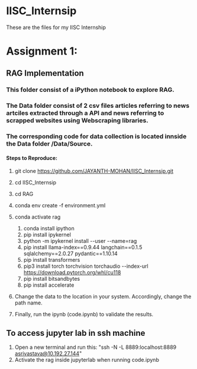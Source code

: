 # IISC_Internsip
 These are the files for my IISC Internship


# Assignment 1:
## RAG Implementation

### This folder consist of a iPython notebook to explore RAG.
### The Data folder consist of 2 csv files articles referring to news artciles extracted through a API and news referring to scrapped websites using Webscraping libraries.
### The corresponding code for data collection is located innside the Data folder /Data/Source.

#### Steps to Reproduce:
1. git clone https://github.com/JAYANTH-MOHAN/IISC_Internsip.git
2. cd IISC_Internsip
3. cd RAG
4. conda env create -f environment.yml
5. conda activate rag
    1. conda install ipython 
    2. pip install ipykernel
    3. python -m ipykernel install --user --name=rag
    4. pip install  llama-index==0.9.44 langchain==0.1.5  sqlalchemy==2.0.27  pydantic==1.10.14
    5. pip install transformers
    6. pip3 install torch torchvision torchaudio --index-url https://download.pytorch.org/whl/cu118
    7. pip install bitsandbytes
    8. pip install accelerate
  
      
6. Change the data to the location in your system. Accordingly, change the path name.
10. Finally, run the ipynb (code.ipynb) to validate the results.




## To access jupyter lab in ssh machine 

1. Open a new terminal and run this:  "ssh -N -L 8889:localhost:8889 asrivastava@10.192.27.144"
2. Activate the rag inside jupyterlab when running code.ipynb
